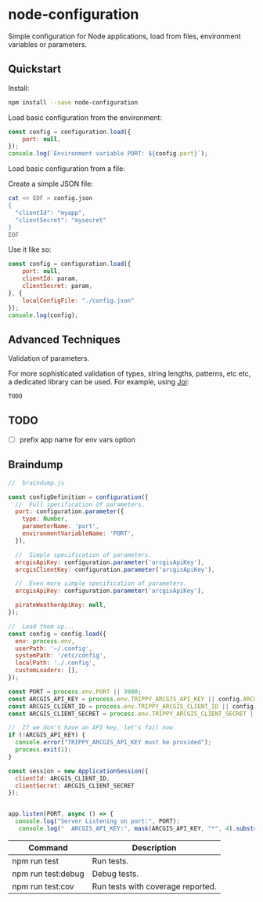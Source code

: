 # node-configuration

Simple configuration for Node applications, load from files, environment variables or parameters.

## Quickstart

Install:

```bash
npm install --save node-configuration
```

Load basic configuration from the environment:

```javascript
const config = configuration.load({
    port: null,
});
console.log(`Environment variable PORT: ${config.port}`);
```

Load basic configuration from a file:

Create a simple JSON file:

```bash
cat << EOF > config.json
{
  "clientId": "myapp",
  "clientSecret": "mysecret"
}
EOF
```

Use it like so:

```javascript
const config = configuration.load({
    port: null,
    clientId: param,
    clientSecret: param,
}, {
    localConfigFile: "./config.json"
});
console.log(config);
```

## Advanced Techniques

Validation of parameters.

For more sophisticated validation of types, string lengths, patterns, etc etc, a dedicated library can be used. For example, using [Joi](https://joi.dev):

```javascript
TODO
```

## TODO

- [ ] prefix app name for env vars option

## Braindump

```javascript
//  braindump.js

const configDefinition = configuration({
  //  Full specification of parameters.
  port: configuration.parameter({
    type: Number,
    parameterName: 'port',
    environmentVariableName: 'PORT',
  }),

  //  Simple specification of parameters.
  arcgisApiKey: configuration.parameter('arcgisApiKey'),
  arcgisClientKey: configuration.parameter('arcgisApiKey'),

  //  Even more simple specification of parameters.
  arcgisApiKey: configuration.parameter('arcgisApiKey'),

  pirateWeatherApiKey: null,
});

//  Load them up...
const config = config.load({
  env: process.env,
  userPath: '~/.config',
  systemPath: '/etc/config',
  localPath: './.config',
  customLoaders: [],
});

const PORT = process.env.PORT || 3000;
const ARCGIS_API_KEY = process.env.TRIPPY_ARCGIS_API_KEY || config.ARCGIS_API_KEY;
const ARCGIS_CLIENT_ID = process.env.TRIPPY_ARCGIS_CLIENT_ID || config.ARCGIS_CLIENT_ID;
const ARCGIS_CLIENT_SECRET = process.env.TRIPPY_ARCGIS_CLIENT_SECRET || config.ARCGIS_CLIENT_SECRET;

//  If we don't have an API key, let's fail now.
if (!ARCGIS_API_KEY) {
  console.error("TRIPPY_ARCGIS_API_KEY must be provided");
  process.exit(1);
}

const session = new ApplicationSession({
  clientId: ARCGIS_CLIENT_ID,
  clientSecret: ARCGIS_CLIENT_SECRET
});


app.listen(PORT, async () => {
  console.log("Server Listening on port:", PORT);
   console.log("  ARCGIS_API_KEY:", mask(ARCGIS_API_KEY, "*", 4).substring(0, 10) + "...");
```

| Command | Description |
| ------- | ----------- |
| npm run test | Run tests. |
| npm run test:debug | Debug tests. |
| npm run test:cov | Run tests with coverage reported. |

